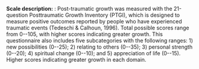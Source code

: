 **Scale description:** : Post-traumatic growth was measured with the 21-question 
Posttraumatic Growth Inventory (PTGI), which is designed to measure positive 
outcomes reported by people who have experienced traumatic events (Tedeschi & 
Calhoun, 1996). Total possible scores range from 0--105, with higher scores 
indicating greater growth. This questionnaire also includes five subcategories 
with the following ranges: 1) new possibilities (0--25); 2) relating to others
(0--35); 3) personal strength (0--20); 4) spiritual change (0--10); and 5) 
appreciation of life (0--15). Higher scores indicating greater growth in each 
domain.  